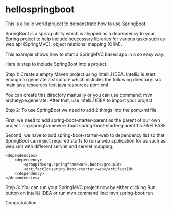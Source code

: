 # hellospringboot
This is a hello world project to demonstrate how to use SpringBoot.

SpringBoot is a spring utility which is shipped as a dependency to your Spring project to help include neccessary libraries for various tasks such as web api (SpringMVC), object relational mapping (ORM).

This example shows how to start a SpringMVC based app in a so easy way. 

Here is step to include SpringBoot into a project.

Step 1:
Create a empty Maven project using IntelliJ IDEA.
IntelliJ is start enough to generate a structure which includes the following directory:
src
  main
    java
    resources
  test
    java
    resources
pom.xml

You can create this directory manually or you can use command: mvn archetype:generate. After that, use IntelliJ IDEA to import your project.

Step 2: 
To use SpringBoot we need to add 2 things into the pom.xml file

First, we need to add spring-boot-starter-parent as the parent of our own project. 
 <parent>
        <groupId>org.springframework.boot</groupId>
        <artifactId>spring-boot-starter-parent</artifactId>
        <version>1.5.7.RELEASE</version>
    </parent>
    
Second, we have to add spring-boot-starter-web to dependency list so that SpringBoot can inject required stuffs to run a web application for us such as web.xml with different servlet and servlet mapping. 

    <dependencies>
        <dependency>
            <groupId>org.springframework.boot</groupId>
            <artifactId>spring-boot-starter-web</artifactId>
        </dependency>
    </dependencies>
    
 Step 3: 
 You can run your SpringMVC project now by either clicking Run button on IntelliJ IDEA or run mvn command line: mvn spring-boot:run
 
 Congratulation
